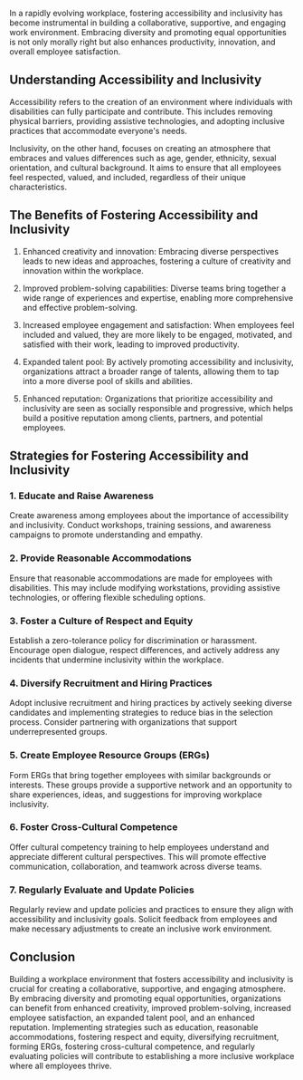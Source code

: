 
In a rapidly evolving workplace, fostering accessibility and inclusivity has become instrumental in building a collaborative, supportive, and engaging work environment. Embracing diversity and promoting equal opportunities is not only morally right but also enhances productivity, innovation, and overall employee satisfaction.

Understanding Accessibility and Inclusivity
-------------------------------------------

Accessibility refers to the creation of an environment where individuals with disabilities can fully participate and contribute. This includes removing physical barriers, providing assistive technologies, and adopting inclusive practices that accommodate everyone's needs.

Inclusivity, on the other hand, focuses on creating an atmosphere that embraces and values differences such as age, gender, ethnicity, sexual orientation, and cultural background. It aims to ensure that all employees feel respected, valued, and included, regardless of their unique characteristics.

The Benefits of Fostering Accessibility and Inclusivity
-------------------------------------------------------

1. Enhanced creativity and innovation: Embracing diverse perspectives leads to new ideas and approaches, fostering a culture of creativity and innovation within the workplace.

2. Improved problem-solving capabilities: Diverse teams bring together a wide range of experiences and expertise, enabling more comprehensive and effective problem-solving.

3. Increased employee engagement and satisfaction: When employees feel included and valued, they are more likely to be engaged, motivated, and satisfied with their work, leading to improved productivity.

4. Expanded talent pool: By actively promoting accessibility and inclusivity, organizations attract a broader range of talents, allowing them to tap into a more diverse pool of skills and abilities.

5. Enhanced reputation: Organizations that prioritize accessibility and inclusivity are seen as socially responsible and progressive, which helps build a positive reputation among clients, partners, and potential employees.

Strategies for Fostering Accessibility and Inclusivity
------------------------------------------------------

### 1. Educate and Raise Awareness

Create awareness among employees about the importance of accessibility and inclusivity. Conduct workshops, training sessions, and awareness campaigns to promote understanding and empathy.

### 2. Provide Reasonable Accommodations

Ensure that reasonable accommodations are made for employees with disabilities. This may include modifying workstations, providing assistive technologies, or offering flexible scheduling options.

### 3. Foster a Culture of Respect and Equity

Establish a zero-tolerance policy for discrimination or harassment. Encourage open dialogue, respect differences, and actively address any incidents that undermine inclusivity within the workplace.

### 4. Diversify Recruitment and Hiring Practices

Adopt inclusive recruitment and hiring practices by actively seeking diverse candidates and implementing strategies to reduce bias in the selection process. Consider partnering with organizations that support underrepresented groups.

### 5. Create Employee Resource Groups (ERGs)

Form ERGs that bring together employees with similar backgrounds or interests. These groups provide a supportive network and an opportunity to share experiences, ideas, and suggestions for improving workplace inclusivity.

### 6. Foster Cross-Cultural Competence

Offer cultural competency training to help employees understand and appreciate different cultural perspectives. This will promote effective communication, collaboration, and teamwork across diverse teams.

### 7. Regularly Evaluate and Update Policies

Regularly review and update policies and practices to ensure they align with accessibility and inclusivity goals. Solicit feedback from employees and make necessary adjustments to create an inclusive work environment.

Conclusion
----------

Building a workplace environment that fosters accessibility and inclusivity is crucial for creating a collaborative, supportive, and engaging atmosphere. By embracing diversity and promoting equal opportunities, organizations can benefit from enhanced creativity, improved problem-solving, increased employee satisfaction, an expanded talent pool, and an enhanced reputation. Implementing strategies such as education, reasonable accommodations, fostering respect and equity, diversifying recruitment, forming ERGs, fostering cross-cultural competence, and regularly evaluating policies will contribute to establishing a more inclusive workplace where all employees thrive.
